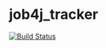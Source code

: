 # job4j_tracker
[![Build Status](https://travis-ci.com/cefey/job4j_tracker.svg?branch=master)](https://travis-ci.com/cefey/job4j_tracker)